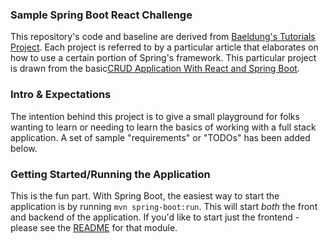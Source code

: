 ### Sample Spring Boot React Challenge
This repository's code and baseline are derived from [Baeldung's Tutorials Project](https://github.com/eugenp/tutorials). Each project is referred to by a particular article that elaborates on how to use a certain portion of Spring's framework. This particular project is drawn from the basic[CRUD Application With React and Spring Boot](https://www.baeldung.com/spring-boot-react-crud).


### Intro & Expectations
The intention behind this project is to give a small playground for folks wanting to learn or needing to learn the basics of working with a full stack application. A set of sample "requirements" or "TODOs" has been added below. 


### Getting Started/Running the Application
This is the fun part. With Spring Boot, the easiest way to start the application is by running `mvn spring-boot:run`. This will start _both_ the front and backend of the application. If you'd like to start just the frontend - please see the [README](./frontend/README.md) for that module.

###
